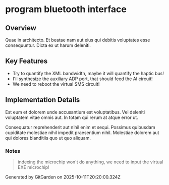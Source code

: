 # program bluetooth interface

## Overview
Quae in architecto. Et beatae nam aut eius qui debitis voluptates esse consequuntur. Dicta ex ut harum deleniti.

## Key Features
- Try to quantify the XML bandwidth, maybe it will quantify the haptic bus!
- I'll synthesize the auxiliary ADP port, that should feed the AI circuit!
- We need to reboot the virtual SMS circuit!

## Implementation Details
Est eum et dolorem unde accusantium est voluptatibus. Vel deleniti voluptatem vitae omnis aut. In totam qui rerum at atque error ut.
 Consequatur reprehenderit aut nihil enim et sequi. Possimus quibusdam cupiditate molestiae nihil impedit praesentium nihil. Molestiae dolorem aut qui dolores blanditiis quo ut quo aliquam.

### Notes
> indexing the microchip won't do anything, we need to input the virtual EXE microchip!

Generated by GitGarden on 2025-10-11T20:20:00.324Z